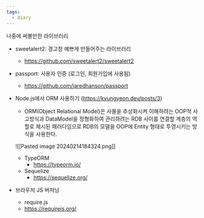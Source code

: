 ```yaml
---
tags:
  - diary
---
```

나중에 써볼만한 라이브러리
- sweetalert2: 경고창 예쁘게 만들어주는 라이브러리
	- https://github.com/sweetalert2/sweetalert2
- passport: 사용자 인증 (로그인, 회원가입에 사용됨)
	- https://github.com/jaredhanson/passport
- Node.js에서 ORM 사용하기 (https://kyungyeon.dev/posts/3)
	- ORM(Object Relational Model)은 사물을 추상화시켜 이해하려는 OOP적 사고방식과 DataModel을 정형화하여 관리하려는 RDB 사이를 연결할 계층의 역할로 제시된 패러다임으로 RDB의 모델을 OOP에 Entity 형태로 투영시키는 방식을 사용한다.
	  
	![[Pasted image 20240214184324.png]]
	
	- TypeORM 
		- https://typeorm.io/
	- Sequelize
		- https://sequelize.org/
- 브라우저 JS 버저닝
	- require.js
	- https://requirejs.org/